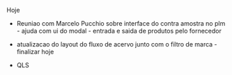 Hoje

- Reuniao com Marcelo Pucchio sobre interface do contra amostra no plm - ajuda com ui do modal - entrada e saida de produtos pelo fornecedor

- atualizacao do layout do fluxo de acervo junto com o filtro de marca - finalizar hoje

- QLS

